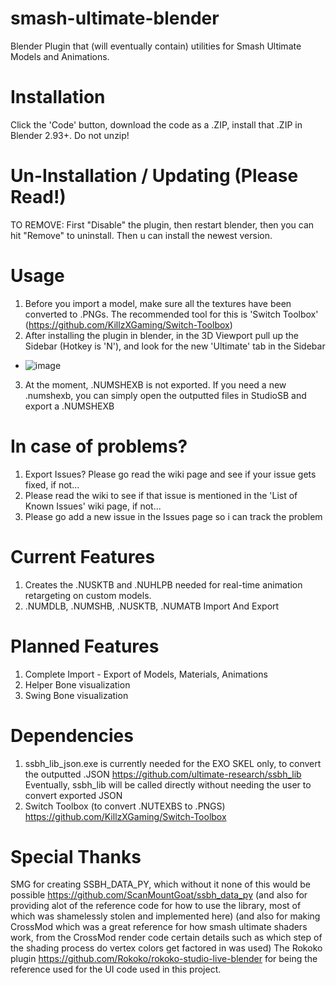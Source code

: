 # smash-ultimate-blender
Blender Plugin that (will eventually contain) utilities for Smash Ultimate Models and Animations.

# Installation
Click the 'Code' button, download the code as a .ZIP, install that .ZIP in Blender 2.93+. Do not unzip!

# Un-Installation / Updating (Please Read!)
TO REMOVE: First "Disable" the plugin, then restart blender, then you can hit "Remove" to uninstall. Then u can install the newest version.

# Usage
1. Before you import a model, make sure all the textures have been converted to .PNGs. The recommended tool for this is 'Switch Toolbox' (https://github.com/KillzXGaming/Switch-Toolbox)
2. After installing the plugin in blender, in the 3D Viewport pull up the Sidebar (Hotkey is 'N'), and look for the new 'Ultimate' tab in the Sidebar 
* ![image](https://user-images.githubusercontent.com/77519735/131579719-3bf859ac-40ad-4661-8b4c-0d0d0e34da8a.png)
3. At the moment, .NUMSHEXB is not exported. If you need a new .numshexb, you can simply open the outputted files in StudioSB and export a .NUMSHEXB


# In case of problems?
1. Export Issues? Please go read the wiki page and see if your issue gets fixed, if not...
2. Please read the wiki to see if that issue is mentioned in the 'List of Known Issues' wiki page, if not...
3. Please go add a new issue in the Issues page so i can track the problem

# Current Features
1.  Creates the .NUSKTB and .NUHLPB needed for real-time animation retargeting on custom models.
2.  .NUMDLB, .NUMSHB, .NUSKTB, .NUMATB Import And Export

# Planned Features
1. Complete Import - Export of Models, Materials, Animations
2. Helper Bone visualization
3. Swing Bone visualization

# Dependencies
1. ssbh_lib_json.exe is currently needed for the EXO SKEL only, to convert the outputted .JSON https://github.com/ultimate-research/ssbh_lib Eventually, ssbh_lib will be called directly without needing the user to convert exported JSON
2. Switch Toolbox (to convert .NUTEXBS to .PNGS) https://github.com/KillzXGaming/Switch-Toolbox

# Special Thanks
SMG for creating SSBH_DATA_PY, which without it none of this would be possible https://github.com/ScanMountGoat/ssbh_data_py
(and also for providing alot of the reference code for how to use the library, most of which was shamelessly stolen and implemented here)
(and also for making CrossMod which was a great reference for how smash ultimate shaders work, from the CrossMod render code certain details such as which step of the shading process do vertex colors get factored in was used)
The Rokoko plugin https://github.com/Rokoko/rokoko-studio-live-blender for being the reference used for the UI code used in this project.
